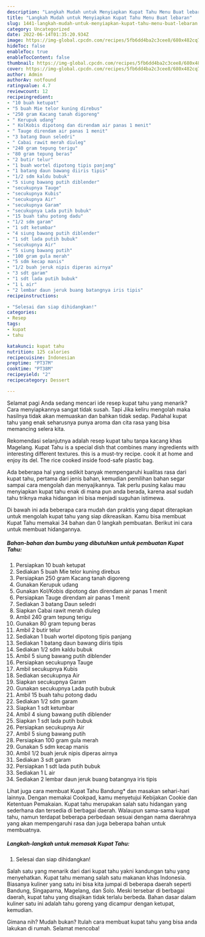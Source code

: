 ```yaml
---
description: "Langkah Mudah untuk Menyiapkan Kupat Tahu Menu Buat lebaran"
title: "Langkah Mudah untuk Menyiapkan Kupat Tahu Menu Buat lebaran"
slug: 1441-langkah-mudah-untuk-menyiapkan-kupat-tahu-menu-buat-lebaran
category: Uncategorized
date: 2022-06-14T01:35:20.934Z
image: https://img-global.cpcdn.com/recipes/5fb6dd4ba2c3cee8/680x482cq70/kupat-tahu-foto-resep-utama.jpg
hideToc: false
enableToc: true
enableTocContent: false
thumbnail: https://img-global.cpcdn.com/recipes/5fb6dd4ba2c3cee8/680x482cq70/kupat-tahu-foto-resep-utama.jpg
cover: https://img-global.cpcdn.com/recipes/5fb6dd4ba2c3cee8/680x482cq70/kupat-tahu-foto-resep-utama.jpg
author: Admin
authorAv: notfound
ratingvalue: 4.7
reviewcount: 12
recipeingredient:
- "10 buah ketupat"
- "5 buah Mie telor kuning direbus"
- "250 gram Kacang tanah digoreng"
- " Kerupuk udang"
- " KolKobis dipotong dan direndam air panas 1 menit"
- " Tauge direndam air panas 1 menit"
- "3 batang Daun seledri"
- " Cabai rawit merah diuleg"
- "240 gram tepung terigu"
- "80 gram tepung beras"
- "2 butir telur"
- "1 buah wortel dipotong tipis panjang"
- "1 batang daun bawang diiris tipis"
- "1/2 sdm kaldu bubuk"
- "5 siung bawang putih diblender"
- "secukupnya Tauge"
- "secukupnya Kubis"
- "secukupnya Air"
- "secukupnya Garam"
- "secukupnya Lada putih bubuk"
- "15 buah tahu potong dadu"
- "1/2 sdm garam"
- "1 sdt ketumbar"
- "4 siung bawang putih diblender"
- "1 sdt lada putih bubuk"
- "secukupnya Air"
- "5 siung bawang putih"
- "100 gram gula merah"
- "5 sdm kecap manis"
- "1/2 buah jeruk nipis diperas airnya"
- "3 sdt garam"
- "1 sdt lada putih bubuk"
- "1 L air"
- "2 lembar daun jeruk buang batangnya iris tipis"
recipeinstructions:

- "Selesai dan siap dihidangkan!"
categories:
- Resep
tags:
- kupat
- tahu

katakunci: kupat tahu 
nutrition: 125 calories
recipecuisine: Indonesian
preptime: "PT37M"
cooktime: "PT38M"
recipeyield: "2"
recipecategory: Dessert

---
```



Selamat pagi Anda sedang mencari ide resep kupat tahu yang menarik? Cara menyiapkannya sangat tidak susah. Tapi Jika keliru mengolah maka hasilnya tidak akan memuaskan dan bahkan tidak sedap. Padahal kupat tahu yang enak seharusnya punya aroma dan cita rasa yang bisa memancing selera kita.


Rekomendasi selanjutnya adalah resep kupat tahu tanpa kacang khas Magelang. Kupat Tahu is a special dish that combines many ingredients with interesting different textures. this is a must-try recipe. cook it at home and enjoy its del. The rice cooked inside food-safe plastic bag.

Ada beberapa hal yang sedikit banyak mempengaruhi kualitas rasa dari kupat tahu, pertama dari jenis bahan, kemudian pemilihan bahan segar sampai cara mengolah dan menyajikannya. Tak perlu pusing kalau mau menyiapkan kupat tahu enak di mana pun anda berada, karena asal sudah tahu triknya maka hidangan ini bisa menjadi suguhan istimewa.


Di bawah ini ada beberapa cara mudah dan praktis yang dapat diterapkan untuk mengolah kupat tahu yang siap dikreasikan. Kamu bisa membuat Kupat Tahu memakai 34 bahan dan 0 langkah pembuatan. Berikut ini cara untuk membuat hidangannya.

<!--inarticleads1-->

##### Bahan-bahan dan bumbu yang dibutuhkan untuk pembuatan Kupat Tahu:

1. Persiapkan 10 buah ketupat
1. Sediakan 5 buah Mie telor kuning direbus
1. Persiapkan 250 gram Kacang tanah digoreng
1. Gunakan  Kerupuk udang
1. Gunakan  Kol/Kobis dipotong dan direndam air panas 1 menit
1. Persiapkan  Tauge direndam air panas 1 menit
1. Sediakan 3 batang Daun seledri
1. Siapkan  Cabai rawit merah diuleg
1. Ambil 240 gram tepung terigu
1. Gunakan 80 gram tepung beras
1. Ambil 2 butir telur
1. Sediakan 1 buah wortel dipotong tipis panjang
1. Sediakan 1 batang daun bawang diiris tipis
1. Sediakan 1/2 sdm kaldu bubuk
1. Ambil 5 siung bawang putih diblender
1. Persiapkan secukupnya Tauge
1. Ambil secukupnya Kubis
1. Sediakan secukupnya Air
1. Siapkan secukupnya Garam
1. Gunakan secukupnya Lada putih bubuk
1. Ambil 15 buah tahu potong dadu
1. Sediakan 1/2 sdm garam
1. Siapkan 1 sdt ketumbar
1. Ambil 4 siung bawang putih diblender
1. Siapkan 1 sdt lada putih bubuk
1. Persiapkan secukupnya Air
1. Ambil 5 siung bawang putih
1. Persiapkan 100 gram gula merah
1. Gunakan 5 sdm kecap manis
1. Ambil 1/2 buah jeruk nipis diperas airnya
1. Sediakan 3 sdt garam
1. Persiapkan 1 sdt lada putih bubuk
1. Sediakan 1 L air
1. Sediakan 2 lembar daun jeruk buang batangnya iris tipis


Lihat juga cara membuat Kupat Tahu Bandung* dan masakan sehari-hari lainnya. Dengan memakai Cookpad, kamu menyetujui Kebijakan Cookie dan Ketentuan Pemakaian. Kupat tahu merupakan salah satu hidangan yang sederhana dan tersedia di berbagai daerah. Walaupun sama-sama kupat tahu, namun terdapat beberapa perbedaan sesuai dengan nama daerahnya yang akan mempengaruhi rasa dan juga beberapa bahan untuk membuatnya. 

<!--inarticleads2-->

##### Langkah-langkah untuk memasak Kupat Tahu:


1. Selesai dan siap dihidangkan!

Salah satu yang menarik dari dari kupat tahu yakni kandungan tahu yang menyehatkan. Kupat tahu memang salah satu makanan khas Indonesia. Biasanya kuliner yang satu ini bisa kita jumpai di beberapa daerah seperti Bandung, Singaparna, Magelang, dan Solo. Meski tersebar di berbagai daerah, kupat tahu yang disajikan tidak terlalu berbeda. Bahan dasar dalam kuliner satu ini adalah tahu goreng yang dicampur dengan ketupat, kemudian. 

Gimana nih? Mudah bukan? Itulah cara membuat kupat tahu yang bisa anda lakukan di rumah. Selamat mencoba!
